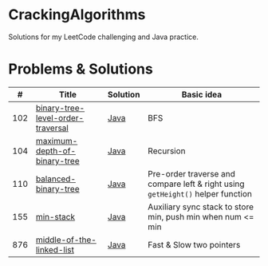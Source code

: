 # CrackingAlgorithms
Solutions for my LeetCode challenging and Java practice.

# Problems & Solutions

| # | Title | Solution | Basic idea|
|---| ----- | -------- | --------------------- |
| 102 | [binary-tree-level-order-traversal](https://leetcode.com/problems/binary-tree-level-order-traversal/) | [Java](https://github.com/zdong1995/CrackingAlgorithms/blob/master/BFS/binary-tree-level-order-traversal.java)| BFS |
| 104 | [maximum-depth-of-binary-tree](https://leetcode.com/problems/maximum-depth-of-binary-tree) | [Java](https://github.com/zdong1995/CrackingAlgorithms/blob/master/Tree/maximum-depth-of-binary-tree.java)| Recursion |
| 110 | [balanced-binary-tree](https://leetcode.com/problems/balanced-binary-tree) | [Java](https://github.com/zdong1995/CrackingAlgorithms/blob/master/Tree/balanced-binary-tree.java)| Pre-order traverse and compare left & right using `getHeight()` helper function |
| 155 | [min-stack](https://leetcode.com/problems/min-stack) | [Java](https://github.com/zdong1995/CrackingAlgorithms/blob/master/Data_Structure/min-stack.java)| Auxiliary sync stack to store min, push min when num <= min |
| 876 | [middle-of-the-linked-list](https://leetcode.com/problems/middle-of-the-linked-list/) | [Java](https://github.com/zdong1995/CrackingAlgorithms/blob/master/Data_Structure/middle-of-the-linked-list.java)| Fast & Slow two pointers |